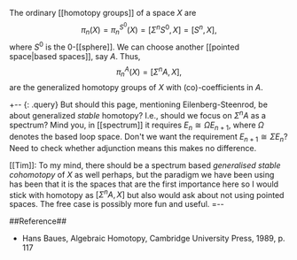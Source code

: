 The ordinary [[homotopy groups]] of a space $X$ are 
$$
\pi_n(X) = \pi^{S^0}_n(X) = [\Sigma^n S^0, X] = [S^n, X],
$$
where $S^0$ is the 0-[[sphere]]. We can choose another [[pointed space|based spaces]], say $A$. Thus,
$$
\pi^{A}_n(X) = [\Sigma^n A, X],
$$
are the generalized homotopy groups of $X$ with (co)-coefficients in $A$.

+-- {: .query}
But should this page, mentioning Eilenberg-Steenrod, be about generalized _stable_ homotopy? I.e., should we focus on $\Sigma^n A$ as a spectrum? Mind you, in [[spectrum]] it requires $E_n \cong \Omega E_{n + 1}$, where $\Omega$ denotes the based loop space. Don't we want the requirement $E_{n + 1} \cong \Sigma E_n$? Need to check whether adjunction means this makes no difference.

[[Tim]]: To my mind, there should be a spectrum based _generalised stable cohomotopy_ of $X$ as well perhaps, but the paradigm we have been using has been that it is the spaces that are the first importance here so I would stick with homotopy as $[\Sigma^n A,X]$ but also would ask about not using pointed spaces.  The free case is possibly more fun and useful.
=--


##Reference##

* Hans Baues, Algebraic Homotopy, Cambridge University Press, 1989, p. 117